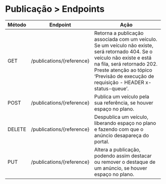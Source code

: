 # Publicação > Endpoints

| Método | Endpoint                       | Ação |
| ------ | ------------------------------ | ---- |
| GET    | /publications/{reference}      | Retorna a publicação associada com um veículo. Se um veículo não existe, será retornado 404. Se o veículo não existe e está na fila, será retornado 202. Preste atenção ao tópico ‘Previsão de execução de requisição - HEADER x-status-queue’. |
| POST   | /publications/{reference}      | Publica um veículo pela sua referência, se houver espaço no plano. |
| DELETE | /publications/{reference}      | Despublica um veículo, liberando espaço no plano e fazendo com que o anúncio desapareça do portal. |
| PUT    | /publications/{reference}      | Altera a publicação, podendo assim destacar ou remover o destaque de um anúncio, se houver espaço no plano. |
